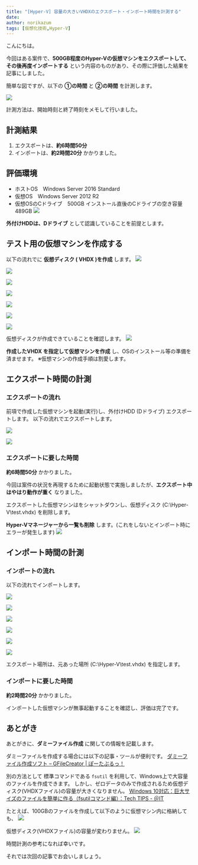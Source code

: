 ```yaml
---
title: "[Hyper-V] 容量の大きいVHDXのエクスポート・インポート時間を計測する"
date: 
author: norikazum
tags: [仮想化技術,Hyper-V]
---
```


こんにちは。

今回はある案件で、**500GB程度のHyper-Vの仮想マシンをエクスポートして、その後再度インポートする** という内容のものがあり、その際に評価した結果を記事にしました。

簡単な図ですが、以下の **①の時間** と **②の時間** を計測します。

![](images/2019-07-20_21h51_39.png)

計測方法は、開始時刻と終了時刻をメモして行いました。

## 計測結果

1. エクスポートは、**約6時間50分**
1. インポートは、**約2時間20分** かかりました。

## 評価環境
- ホストOS　Windows Server 2016 Standard
- 仮想OS　Windows Server 2012 R2
- 仮想OSのCドライブ　500GB
インストール直後のCドライブの空き容量　489GB
![](images/2019-07-19_18h00_01.png)

**外付けHDDは、Dドライブ** として認識していることを前提とします。

## テスト用の仮想マシンを作成する

以下の流れでに **仮想ディスク ( VHDX )を作成** します。
![](images/2019-07-22_11h05_11.png)

![](images/2019-07-22_11h05_53.png)

![](images/2019-07-22_11h06_20.png)

![](images/2019-07-22_11h06_40.png)

![](images/2019-07-22_11h07_06.png)

![](images/2019-07-22_11h07_42.png)

![](images/2019-07-22_11h08_02.png)

仮想ディスクが作成できていることを確認します。
![](images/2019-07-22_08h54_54.png)

**作成したVHDX を指定して仮想マシンを作成** し、OSのインストール等の準備を済ませます。
※仮想マシンの作成手順は割愛します。

## エクスポート時間の計測
### エクスポートの流れ
前項で作成した仮想マシンを起動(実行)し、外付けHDD (Dドライブ) エクスポートします。
以下の流れでエクスポートします。

![](images/2019-07-22_08h56_36.png)

![](images/2019-07-22_08h57_28.png)

### エクスポートに要した時間
**約6時間50分** かかりました。

今回は案件の状況を再現するために起動状態で実施しましたが、**エクスポート中はやはり動作が重く** なりました。

エクスポートした仮想マシンはをシャットダウンし、仮想ディスク (C:\Hyper-V\test.vhdx) を削除します。

**Hyper-Vマネージャーから一覧も削除** します。(これをしないとインポート時にエラーが発生します)
![](images/2021-09-13_10h11_14.jpg)

## インポート時間の計測
### インポートの流れ
以下の流れでインポートします。

![](images/2021-09-13_10h00_25.jpg)

![](images/2021-09-13_10h00_38.jpg)

![](images/2021-09-13_10h09_28.jpg)

![](images/2021-09-13_10h09_40.jpg)

![](images/2021-09-13_10h09_53.jpg)

![](images/2021-09-13_10h10_02-1.jpg)

エクスポート場所は、元あった場所 (C:\Hyper-V\test.vhdx) を指定します。

### インポートに要した時間
**約2時間20分** かかりました。

インポートした仮想マシンが無事起動することを確認し、評価は完了です。

## あとがき

あとがきに、**ダミーファイル作成** に関しての情報を記載します。

ダミーファイルを作成する場合には以下の記事・ツールが便利です。
[ダミーファイル作成ソフト – GFileCreator | ぽーたぶるっ！](https://triton.casey.jp/portable/gfilecreator/)

別の方法として 標準コマンドである `fsutil` を利用して、Windows上で大容量のファイルを作成できます。
しかし、ゼロデータのみで作成されるため仮想ディスク(VHDXファイル)の容量が大きくなりません。
[Windows 10対応：巨大サイズのファイルを簡単に作る（fsutilコマンド編）：Tech TIPS - ＠IT](https://www.atmarkit.co.jp/ait/articles/0209/28/news002.html)

たとえば、100GBのファイルを作成して以下のように仮想マシン内に格納しても、
![](images/2019-07-19_18h03_23.png)

仮想ディスク(VHDXファイル)の容量が変わりません。
![](images/2019-07-19_18h06_28.png)

時間計測の参考になれば幸いです。

それでは次回の記事でお会いしましょう。